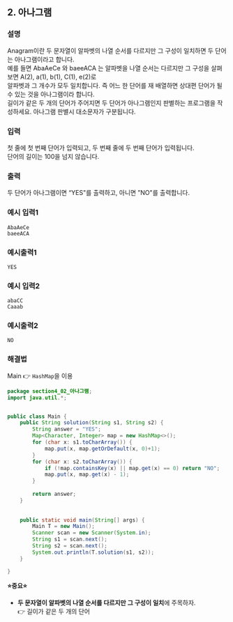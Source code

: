 ## 2. 아나그램  
  
### 설명  
Anagram이란 두 문자열이 알파벳의 나열 순서를 다르지만 그 구성이 일치하면 두 단어는 아나그램이라고 합니다.  
예를 들면 AbaAeCe 와 baeeACA 는 알파벳을 나열 순서는 다르지만 그 구성을 살펴보면 A(2), a(1), b(1), C(1), e(2)로  
알파벳과 그 개수가 모두 일치합니다. 즉 어느 한 단어를 재 배열하면 상대편 단어가 될 수 있는 것을 아나그램이라 합니다.  
길이가 같은 두 개의 단어가 주어지면 두 단어가 아나그램인지 판별하는 프로그램을 작성하세요. 아나그램 판별시 대소문자가 구분됩니다.  
  
### 입력    
첫 줄에 첫 번째 단어가 입력되고, 두 번째 줄에 두 번째 단어가 입력됩니다.  
단어의 길이는 100을 넘지 않습니다.    
  
### 출력  
두 단어가 아나그램이면 “YES"를 출력하고, 아니면 ”NO"를 출력합니다.  
  
### 예시 입력1  
```
AbaAeCe
baeeACA
```  
    
### 예시출력1  

```
YES
```  
  
### 예시 입력2  
```
abaCC
Caaab
```  
   
### 예시출력2  

```
NO
```  
  
### 해결법  
Main 👉 `HashMap`을 이용  
  
```java
package section4_02_아나그램;
import java.util.*;


public class Main {
	public String solution(String s1, String s2) {
		String answer = "YES";
		Map<Character, Integer> map = new HashMap<>();
		for (char x: s1.toCharArray()) {
			map.put(x, map.getOrDefault(x, 0)+1);
		}
		for (char x: s2.toCharArray()) {
			if (!map.containsKey(x) || map.get(x) == 0) return "NO";
			map.put(x, map.get(x) - 1);
		}
		
		return answer;
	}
	
	
	public static void main(String[] args) {
		Main T = new Main();
		Scanner scan = new Scanner(System.in);
		String s1 = scan.next();
		String s2 = scan.next();
		System.out.println(T.solution(s1, s2));
	}

}
```  
**⭐중요⭐**  
* **두 문자열이 알파벳의 나열 순서를 다르지만 그 구성이 일치**에 주목하자.<br>👉 길이가 같은 두 개의 단어  
